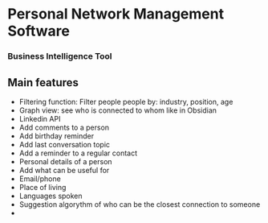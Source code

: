 # Personal Network Management Software
### Business Intelligence Tool
## Main features
- Filtering function: Filter people people by: industry, position, age
- Graph view: see who is connected to whom like in Obsidian
- Linkedin API
- Add comments to a person
- Add birthday reminder
- Add last conversation topic
- Add a reminder to a regular contact
- Personal details of a person
- Add what can be useful for
- Email/phone
- Place of living
- Languages spoken
- Suggestion algorythm of who can be the closest connection to someone
- 
